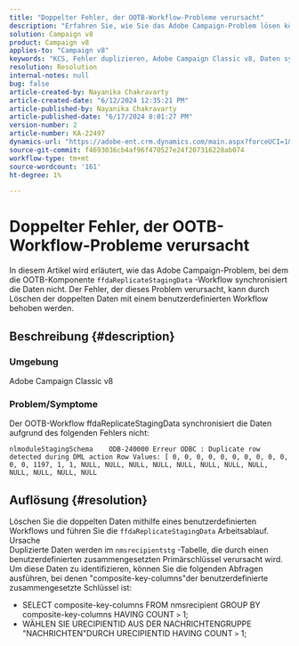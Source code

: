 ```yaml
---
title: "Doppelter Fehler, der OOTB-Workflow-Probleme verursacht"
description: "Erfahren Sie, wie Sie das Adobe Campaign-Problem lösen können, bei dem der OOTB-Workflow ffdaReplicateStagingData die Daten nicht synchronisiert."
solution: Campaign v8
product: Campaign v8
applies-to: "Campaign v8"
keywords: "KCS, Fehler duplizieren, Adobe Campaign Classic v8, Daten synchronisieren"
resolution: Resolution
internal-notes: null
bug: false
article-created-by: Nayanika Chakravarty
article-created-date: "6/12/2024 12:35:21 PM"
article-published-by: Nayanika Chakravarty
article-published-date: "6/17/2024 8:01:27 PM"
version-number: 2
article-number: KA-22497
dynamics-url: "https://adobe-ent.crm.dynamics.com/main.aspx?forceUCI=1&pagetype=entityrecord&etn=knowledgearticle&id=2262fe36-b828-ef11-840b-6045bd0065b6"
source-git-commit: f4693036cb4af96f470527e24f207316228ab074
workflow-type: tm+mt
source-wordcount: '161'
ht-degree: 1%

---
```


# Doppelter Fehler, der OOTB-Workflow-Probleme verursacht


In diesem Artikel wird erläutert, wie das Adobe Campaign-Problem, bei dem die OOTB-Komponente `ffdaReplicateStagingData` -Workflow synchronisiert die Daten nicht. Der Fehler, der dieses Problem verursacht, kann durch Löschen der doppelten Daten mit einem benutzerdefinierten Workflow behoben werden.

## Beschreibung {#description}


### Umgebung

Adobe Campaign Classic v8

### Problem/Symptome

Der OOTB-Workflow ffdaReplicateStagingData synchronisiert die Daten aufgrund des folgenden Fehlers nicht:

`nlmoduleStagingSchema    ODB-240000 Erreur ODBC : Duplicate row detected during DML action Row Values: [ 0, 0, 0, 0, 0, 0, 0, 0, 0, 0, 0, 0, 1197, 1, 1, NULL, NULL, NULL, NULL, NULL, NULL, NULL, NULL, NULL, NULL, NULL, NULL`


## Auflösung {#resolution}


Löschen Sie die doppelten Daten mithilfe eines benutzerdefinierten Workflows und führen Sie die `ffdaReplicateStagingData` Arbeitsablauf.
<br>Ursache <br>
Duplizierte Daten werden im `nmsrecipientstg` -Tabelle, die durch einen benutzerdefinierten zusammengesetzten Primärschlüssel verursacht wird. Um diese Daten zu identifizieren, können Sie die folgenden Abfragen ausführen, bei denen &quot;composite-key-columns&quot;der benutzerdefinierte zusammengesetzte Schlüssel ist:

- SELECT composite-key-columns FROM nmsrecipient GROUP BY composite-key-columns HAVING COUNT `>`  1;
- WÄHLEN SIE URECIPIENTID AUS DER NACHRICHTENGRUPPE &quot;NACHRICHTEN&quot;DURCH URECIPIENTID HAVING COUNT `>`  1;




